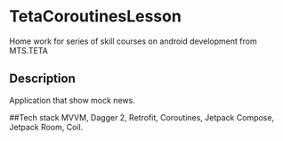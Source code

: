 # TetaCoroutinesLesson
Home work for series of skill courses on android development from MTS.TETA

## Description
Application that show mock news.

##Tech stack
MVVM, Dagger 2, Retrofit, Coroutines, Jetpack Compose, Jetpack Room, Coil.
